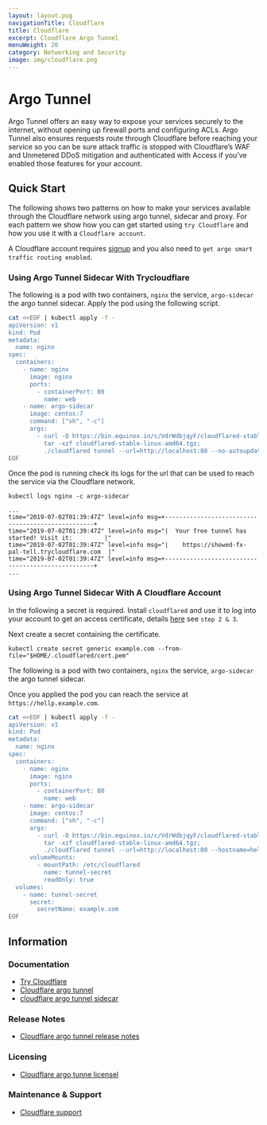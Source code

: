 ```yaml
---
layout: layout.pug
navigationTitle: Cloudflare
title: Cloudflare
excerpt: Cloudflare Argo Tunnel
menuWeight: 20
category: Networking and Security
image: img/cloudflare.png
---
```

# Argo Tunnel
Argo Tunnel offers an easy way to expose your services securely to the internet, without opening up firewall ports and configuring ACLs. Argo Tunnel also ensures requests route through Cloudflare before reaching your service so you can be sure attack traffic is stopped with Cloudflare’s WAF and Unmetered DDoS mitigation and authenticated with Access if you’ve enabled those features for your account.


## Quick Start

The following shows two patterns on how to make your services available through the Cloudflare network using argo tunnel, sidecar and proxy. For each pattern we show how you can get started using `try Cloudflare` and how you use it with a `Cloudflare account`.

A Cloudflare account requires [signup](https://dash.cloudflare.com/sign-up) and you also need to `get argo smart traffic routing enabled`.


### Using Argo Tunnel Sidecar With Trycloudflare

The following is a pod with two containers, `nginx` the service, `argo-sidecar` the argo tunnel sidecar. Apply the pod using the following script.

```sh
cat <<EOF | kubectl apply -f -
apiVersion: v1
kind: Pod
metadata:
  name: nginx
spec:
  containers:
    - name: nginx
      image: nginx
      ports:
        - containerPort: 80
          name: web
    - name: argo-sidecar
      image: centos:7
      command: ["sh", "-c"]
      args:
        - curl -O https://bin.equinox.io/c/VdrWdbjqyF/cloudflared-stable-linux-amd64.tgz;
          tar -xzf cloudflared-stable-linux-amd64.tgz;
          ./cloudflared tunnel --url=http://localhost:80 --no-autoupdate;
EOF
```

Once the pod is running check its logs for the url that can be used to reach the service via the Cloudflare network.

```
kubectl logs nginx -c argo-sidecar

...
time="2019-07-02T01:39:47Z" level=info msg=+--------------------------------------------------+
time="2019-07-02T01:39:47Z" level=info msg="|  Your free tunnel has started! Visit it:         |"
time="2019-07-02T01:39:47Z" level=info msg="|    https://showed-fx-pal-tell.trycloudflare.com  |"
time="2019-07-02T01:39:47Z" level=info msg=+--------------------------------------------------+
...
```

### Using Argo Tunnel Sidecar With A Cloudflare Account

In the following a secret is required. Install `cloudflared` and use it to log into your account to get an access certificate, details [here](https://developers.cloudflare.com/argo-tunnel/quickstart/) see `step 2 & 3`.

Next create a secret containing the certificate.
```
kubectl create secret generic example.com --from-file="$HOME/.cloudflared/cert.pem"
```

The following is a pod with two containers, `nginx` the service, `argo-sidecar` the argo tunnel sidecar.

Once you applied the pod you can reach the service at `https://hellp.example.com`.

```sh
cat <<EOF | kubectl apply -f -
apiVersion: v1
kind: Pod
metadata:
  name: nginx
spec:
  containers:
    - name: nginx
      image: nginx
      ports:
        - containerPort: 80
          name: web
    - name: argo-sidecar
      image: centos:7
      command: ["sh", "-c"]
      args:
        - curl -O https://bin.equinox.io/c/VdrWdbjqyF/cloudflared-stable-linux-amd64.tgz;
          tar -xzf cloudflared-stable-linux-amd64.tgz;
          ./cloudflared tunnel --url=http://localhost:80 --hostname=hello.example.com --origincert=/etc/cloudflared/cert.pem --no-autoupdate;
      volumeMounts:
        - mountPath: /etc/cloudflared
          name: tunnel-secret
          readOnly: true
  volumes:
    - name: tunnel-secret
      secret:
        secretName: example.com
EOF
```

## Information

### Documentation

* [Try Cloudflare](https://developers.cloudflare.com/argo-tunnel/trycloudflare/)
* [Cloudflare argo tunnel](https://developers.cloudflare.com/argo-tunnel/quickstart/)
* [cloudflare argo tunnel sidecar](https://developers.cloudflare.com/argo-tunnel/reference/sidecar/)

### Release Notes

* [Cloudflare argo tunnel release notes](https://developers.cloudflare.com/argo-tunnel/release-notes/)

### Licensing

* [Cloudflare argo tunne licensel](https://developers.cloudflare.com/argo-tunnel/license/)

### Maintenance & Support

* [Cloudflare support](https://support.cloudflare.com/hc/en-us)
